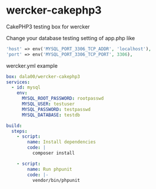 # wercker-cakephp3

CakePHP3 testing box for wercker

Change your database testing setting of app.php like

```php
'host' => env('MYSQL_PORT_3306_TCP_ADDR', 'localhost'),
'port' => env('MYSQL_PORT_3306_TCP_PORT', 3306),
```

wercker.yml example

```yaml
box: dala00/wercker-cakephp3
services:
  - id: mysql
    env:
      MYSQL_ROOT_PASSWORD: rootpasswd
      MYSQL_USER: testuser
      MYSQL_PASSWORD: testpasswd
      MYSQL_DATABASE: testdb

build:
  steps:
    - script:
        name: Install dependencies
        code: |
          composer install

    - script:
        name: Run phpunit
        code: |-
          vendor/bin/phpunit
```
